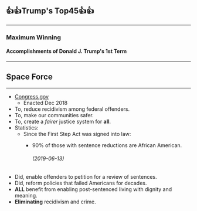 ## 👍👍Trump's Top45👍👍
-----

### Maximum Winning

#### Accomplishments of Donald J. Trump's __1st__ Term
-----


## Space Force


-----

  - [Congress.gov](https://www.congress.gov/bill/115th-congress/house-bill/5682/text)
    - Enacted Dec 2018 
  - To, reduce recidivism among federal offenders.
  - To, make our communities safer.
  - To, create a *fairer* justice system for **all**.
  - Statistics:
    - Since the First Step Act was signed into law:
      - 90% of those with sentence reductions are African American.

          ###### (2019-06-13)
  - Did, enable offenders to petition for a review of sentences.
  - Did, reform policies that failed Americans for decades.
  - **ALL** benefit from enabling post-sentenced living with dignity and meaning. 
  - **Eliminating** recidivism and crime.